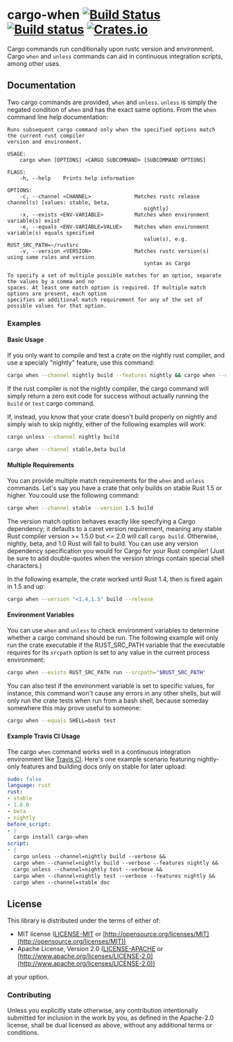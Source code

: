 # cargo-when [![Build Status](https://travis-ci.org/starkat99/cargo-when.svg?branch=master)](https://travis-ci.org/starkat99/cargo-when) [![Build status](https://ci.appveyor.com/api/projects/status/i18at12ipmoq8rf2?svg=true)](https://ci.appveyor.com/project/starkat99/cargo-when) [![Crates.io](https://img.shields.io/crates/v/cargo-when.svg)](https://crates.io/crates/cargo-when/)

Cargo commands run conditionally upon rustc version and environment. Cargo `when` and `unless`
commands can aid in continuous integration scripts, among other uses.

## Documentation

Two cargo commands are provided, `when` and `unless`. `unless` is simply the negated condition of
`when` and has the exact same options. From the `when` command line help documentation:

```
Runs subsequent cargo command only when the specified options match the current rust compiler
version and environment.

USAGE:
    cargo when [OPTIONS] <CARGO SUBCOMMAND> [SUBCOMMAND OPTIONS]

FLAGS:
    -h, --help    Prints help information

OPTIONS:
    -c, --channel <CHANNEL>              Matches rustc release channel(s) [values: stable, beta,
                                            nightly]
    -x, --exists <ENV-VARIABLE>          Matches when environment variable(s) exist
    -e, --equals <ENV-VARIABLE=VALUE>    Matches when environment variable(s) equals specified
                                            value(s), e.g. RUST_SRC_PATH=~/rustsrc
    -v, --version <VERSION>              Matches rustc version(s) using same rules and version
                                            syntax as Cargo

To specify a set of multiple possible matches for an option, separate the values by a comma and no
spaces. At least one match option is required. If multiple match options are present, each option
specifies an additional match requirement for any of the set of possible values for that option.
```

### Examples

#### Basic Usage

If you only want to compile and test a crate on the nightly rust compiler, and use a specialy
"nightly" feature, use this command:

```bash
cargo when --channel nightly build --features nightly && cargo when --channel nightly test
```

If the rust compiler is not the nightly compiler, the cargo command will simply return a zero exit
code for success without actually running the `build` or `test` cargo command.

If, instead, you know that your crate doesn't build properly on nightly and simply wish to skip
nightly, either of the following examples will work:

```bash
cargo unless --channel nightly build
```

```bash
cargo when --channel stable,beta build
```

#### Multiple Requirements

You can provide multiple match requirements for the `when` and `unless` commands. Let's say you have
a crate that only builds on stable Rust 1.5 or higher. You could use the following command:

```bash
cargo when --channel stable --version 1.5 build
```

The version match option behaves exactly like specifying a Cargo dependency; it defaults to a caret
version requirement, meaning any stable Rust compiler version >= 1.5.0 but <= 2.0 will call
`cargo build`. Otherwise, nightly, beta, and 1.0 Rust will fail to build. You can use any version
dependency specification you would for Cargo for your Rust compiler! (Just be sure to add
double-quotes when the version strings contain special shell characters.)

In the following example, the crate worked until Rust 1.4, then is fixed again in 1.5 and up:

```bash
cargo when --version "<1.4,1.5" build --release
```

#### Environment Variables

You can use `when` and `unless` to check environment variables to determine whether a cargo command
should be run. The following example will only run the crate executable if the RUST_SRC_PATH
variable that the executable requires for its `srcpath` option is set to any value in the current
process environment:

```bash
cargo when --exists RUST_SRC_PATH run --srcpath="$RUST_SRC_PATH"
```

You can also test if the environment variable is set to specific values, for instance, this command
won't cause any errors in any other shells, but will only run the crate tests when run from a bash
shell, because someday somewhere this may prove useful to someone:

```bash
cargo when --equals SHELL=bash test
```

#### Example Travis CI Usage

The cargo `when` command works well in a continuous integration environment like
[Travis CI](https://travis-ci.org/). Here's one example scenario featuring nightly-only features and
building docs only on stable for later upload:

```yaml
sudo: false
language: rust
rust:
- stable
- 1.8.0
- beta
- nightly
before_script:
- |
  cargo install cargo-when
script:
- |
  cargo unless --channel=nightly build --verbose &&
  cargo when --channel=nightly build --verbose --features nightly &&
  cargo unless --channel=nightly test --verbose &&
  cargo when --channel=nightly test --verbose --features nightly &&
  cargo when --channel=stable doc
```

## License

This library is distributed under the terms of either of:

* MIT license ([LICENSE-MIT](LICENSE-MIT) or
[http://opensource.org/licenses/MIT](http://opensource.org/licenses/MIT))
* Apache License, Version 2.0 ([LICENSE-APACHE](LICENSE-APACHE) or
[http://www.apache.org/licenses/LICENSE-2.0](http://www.apache.org/licenses/LICENSE-2.0))

at your option.

### Contributing

Unless you explicitly state otherwise, any contribution intentionally submitted for inclusion in the
work by you, as defined in the Apache-2.0 license, shall be dual licensed as above, without any
additional terms or conditions.